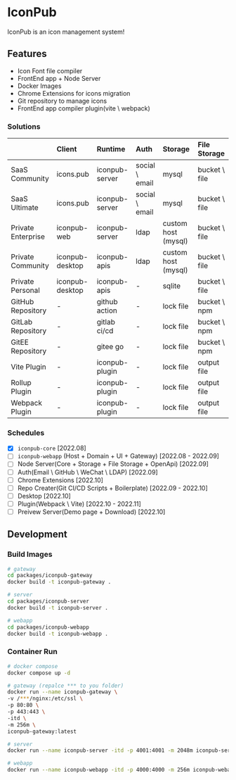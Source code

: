# IconPub

IconPub is an icon management system!

## Features

- Icon Font file compiler
- FrontEnd app + Node Server
- Docker Images
- Chrome Extensions for icons migration
- Git repository to manage icons
- FrontEnd app compiler plugin(vite \ webpack)

### Solutions

|                    | Client          | Runtime        | Auth           | Storage             | File Storage  |
| :----------------- | :-------------- | :------------- | :------------- | :------------------ | :------------ |
| SaaS Community     | icons.pub       | iconpub-server | social \ email | mysql               | bucket \ file |
| SaaS Ultimate      | icons.pub       | iconpub-server | social \ email | mysql               | bucket \ file |
| Private Enterprise | iconpub-web     | iconpub-server | ldap           | custom host (mysql) | bucket \ file |
| Private Community  | iconpub-desktop | iconpub-apis   | ldap           | custom host (mysql) | bucket \ file |
| Private Personal   | iconpub-desktop | iconpub-apis   | -              | sqlite              | bucket \ file |
| GitHub Repository  | -               | github action  | -              | lock file           | bucket \ npm  |
| GitLab Repository  | -               | gitlab ci/cd   | -              | lock file           | bucket \ npm  |
| GitEE Repository   | -               | gitee go       | -              | lock file           | bucket \ npm  |
| Vite Plugin        | -               | iconpub-plugin | -              | lock file           | output file   |
| Rollup Plugin      | -               | iconpub-plugin | -              | lock file           | output file   |
| Webpack Plugin     | -               | iconpub-plugin | -              | lock file           | output file   |

### Schedules

- [x] `iconpub-core` [2022.08]
- [ ] `iconpub-webapp` (Host + Domain + UI + Gateway) [2022.08 - 2022.09]
- [ ] Node Server(Core + Storage + File Storage + OpenApi) [2022.09]
- [ ] Auth(Email \ GitHub \ WeChat \ LDAP) [2022.09]
- [ ] Chrome Extensions [2022.10]
- [ ] Repo Creater(Git CI/CD Scripts + Boilerplate) [2022.09 - 2022.10]
- [ ] Desktop [2022.10]
- [ ] Plugin(Webpack \ Vite) [2022.10 - 2022.11]
- [ ] Preivew Server(Demo page + Download) [2022.10]

## Development

### Build Images

```bash
# gateway
cd packages/iconpub-gateway
docker build -t iconpub-gateway .

# server
cd packages/iconpub-server
docker build -t iconpub-server .

# webapp
cd packages/iconpub-webapp
docker build -t iconpub-webapp .
```

### Container Run

```bash
# docker compose
docker compose up -d
```

```bash
# gateway (repalce *** to you folder)
docker run --name iconpub-gateway \
-v /***/nginx:/etc/ssl \
-p 80:80 \
-p 443:443 \
-itd \
-m 256m \
iconpub-gateway:latest
```

```bash
# server
docker run --name iconpub-server -itd -p 4001:4001 -m 2048m iconpub-server:latest
```

```bash
# webapp
docker run --name iconpub-webapp -itd -p 4000:4000 -m 256m iconpub-webapp:latest
```
